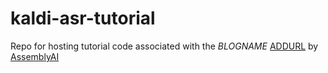 # kaldi-asr-tutorial
Repo for hosting tutorial code associated with the *BLOGNAME* [ADDURL](https://www.assemblyai.com/blog/variational-autoencoders-for-dummies/) by [AssemblyAI](https://www.assemblyai.com/blog)
